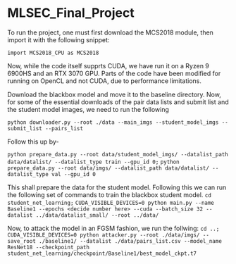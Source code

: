 # MLSEC_Final_Project

To run the project, one must first download the MCS2018 module, then import it with the following snippet:

`import MCS2018_CPU as MCS2018`

Now, while the code itself supprts CUDA, we have run it on a Ryzen 9 6900HS and an RTX 3070 GPU.
Parts of the code have been modified for running on OpenCL and not CUDA, due to performance limitations.

Download the blackbox model and move it to the baseline directory.
Now, for some of the essential downloads of the pair data lists and submit list and the student model images, we need to run the following

`python downloader.py --root ./data --main_imgs --student_model_imgs --submit_list --pairs_list`

Follow this up by-

`python prepare_data.py --root data/student_model_imgs/ --datalist_path data/datalist/ --datalist_type train --gpu_id 0;`
`python prepare_data.py --root data/imgs/ --datalist_path data/datalist/ --datalist_type val --gpu_id 0`

This shall prepare the data for the student model.
Following this we can run the following set of commands to train the blackbox student model.
`cd student_net_learning;`
`CUDA_VISIBLE_DEVICES=0 python main.py --name Baseline1 --epochs <decide number here> --cuda --batch_size 32 --datalist ../data/datalist_small/ --root ../data/`

Now, to attack the model in an FGSM fashion, we run the follwing:
`cd ..;`
`CUDA_VISIBLE_DEVICES=0 python attacker.py --root ./data/imgs/ --save_root ./baseline1/ --datalist ./data/pairs_list.csv --model_name ResNet18 --checkpoint_path student_net_learning/checkpoint/Baseline1/best_model_ckpt.t7`
